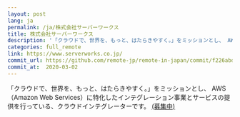 ```yaml
---
layout: post
lang: ja
permalink: /ja/株式会社サーバーワークス
title: 株式会社サーバーワークス
description: '「クラウドで、世界を、もっと、はたらきやすく。」をミッションとし、 AWS（Amazon Web Services）に特化したインテグレーション事業とサービスの提供を行っている、クラウドインテグレーターです。  (募集中)'
categories: full_remote
link: https://www.serverworks.co.jp/
commit_url: https://github.com/remote-jp/remote-in-japan/commit/f226abd4ebb62318f7f73f197f1df9bbb1ebe18a
commit_at:  2020-03-02
---
```


<p>「クラウドで、世界を、もっと、はたらきやすく。」をミッションとし、 AWS（Amazon Web Services）に特化したインテグレーション事業とサービスの提供を行っている、クラウドインテグレーターです。  <a href="https://www.serverworks.co.jp/recruit/">(募集中)</a></p>

